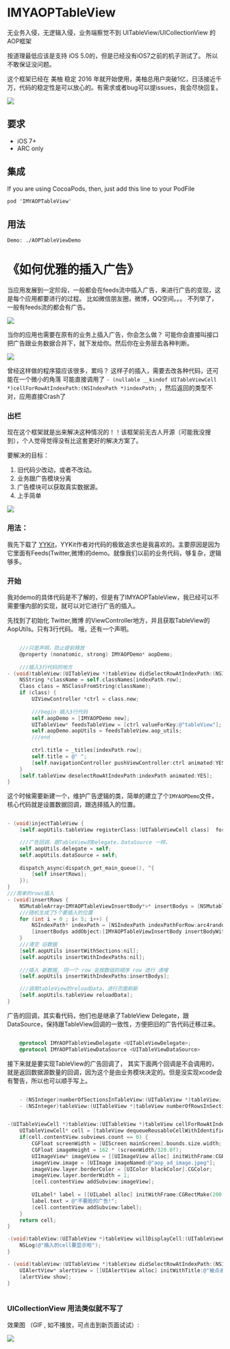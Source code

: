 # IMYAOPTableView

无业务入侵，无逻辑入侵，业务端察觉不到 UITableView/UICollectionView 的 AOP框架

按道理最低应该是支持 iOS 5.0的，但是已经没有iOS7之前的机子测试了。 所以不敢保证没问题。

这个框架已经在 美柚 稳定 2016 年就开始使用，美柚总用户突破1亿，日活接近千万，代码的稳定性是可以放心的。有需求或者bug可以提issues，我会尽快回复。

![](http://sc.seeyouyima.com/shopGuide/data/59647e039f684_1920_576.png?imageView2/2/w/800/h/600)

## 要求

* iOS 7+ 
* ARC only

## 集成

If you are using CocoaPods, then, just add this line to your PodFile<br>

```objective-c
pod 'IMYAOPTableView'
```

## 用法

```
Demo: ./AOPTableViewDemo
```

《如何优雅的插入广告》
====================================

当应用发展到一定阶段，一般都会在feeds流中插入广告，来进行广告的变现，这是每个应用都要进行的过程。 比如微信朋友圈，微博，QQ空间。。。 不列举了，一般有feeds流的都会有广告。

![](https://raw.githubusercontent.com/MeetYouDevs/IMYAOPTableView/master/screenshot/demo1.jpg)

当你的应用也需要在原有的业务上插入广告，你会怎么做？ 可能你会直接叫接口把广告跟业务数据合并下，就下发给你。然后你在业务层去各种判断。 

![](https://raw.githubusercontent.com/MeetYouDevs/IMYAOPTableView/master/screenshot/demo2.jpg)

曾经这样做的程序猿应该很多，累吗？ 这样子的插入，需要去改各种代码，还可能在一个微小的角落 可能直接调用了  `- (nullable __kindof UITableViewCell *)cellForRowAtIndexPath:(NSIndexPath *)indexPath;` ，然后返回的类型不对，应用直接Crash了

### 出栏

现在这个框架就是出来解决这种情况的！！该框架前无古人开源（可能我没搜到），个人觉得觉得没有比这套更好的解决方案了。

要解决的目标：

1. 旧代码少改动，或者不改动。
2. 业务跟广告模块分离
3. 广告模块可以获取真实数据源。
4. 上手简单


![](https://raw.githubusercontent.com/MeetYouDevs/IMYAOPTableView/master/screenshot/demo3.jpg)

### 用法：

我先下载了 [YYKit](https://github.com/ibireme/YYKit)，YYKit作者对代码的极致追求也是我喜欢的。主要原因是因为它里面有Feeds(Twitter,微博)的demo。就像我们以前的业务代码，够复杂，逻辑够多。

### 开始

我对demo的具体代码是不了解的，但是有了IMYAOPTableView，我已经可以不需要懂内部的实现，就可以对它进行广告的插入。 

先找到了初始化 Twitter,微博 的ViewController地方，并且获取TableView的AopUtils。只有3行代码。  哦，还有一个声明。


```objective-c

	///只是声明，防止提前释放
	@property (nonatomic, strong) IMYAOPDemo* aopDemo;
	
	///插入3行代码的地方
- (void)tableView:(UITableView *)tableView didSelectRowAtIndexPath:(NSIndexPath *)indexPath {
    NSString *className = self.classNames[indexPath.row];
    Class class = NSClassFromString(className);
    if (class) {
        UIViewController *ctrl = class.new;
        
        ///begin 插入3行代码
        self.aopDemo = [IMYAOPDemo new];
        UITableView* feedsTableView = [ctrl valueForKey:@"tableView"];
        self.aopDemo.aopUtils = feedsTableView.aop_utils;
        ///end
        
        ctrl.title = _titles[indexPath.row];
        self.title = @" ";
        [self.navigationController pushViewController:ctrl animated:YES];
    }
    [self.tableView deselectRowAtIndexPath:indexPath animated:YES];
}

```

这个时候需要新建一个，维护广告逻辑的类，简单的建立了个`IMYAOPDemo`文件，核心代码就是设置数据回调，跟选择插入的位置。


```objective-c

- (void)injectTableView {
    [self.aopUtils.tableView registerClass:[UITableViewCell class]  forCellReuseIdentifier:@"AD"];

    ///广告回调，跟TableView的Delegate，DataSource 一样。
    self.aopUtils.delegate = self;
    self.aopUtils.dataSource = self;
    
    dispatch_async(dispatch_get_main_queue(), ^{
        [self insertRows];
    });
}
///简单的rows插入
- (void)insertRows {
    NSMutableArray<IMYAOPTableViewInsertBody*>* insertBodys = [NSMutableArray array];
    ///随机生成了5个要插入的位置
    for (int i = 0 ; i< 5; i++) {
        NSIndexPath* indexPath = [NSIndexPath indexPathForRow:arc4random()%10 inSection:0];
        [insertBodys addObject:[IMYAOPTableViewInsertBody insertBodyWithIndexPath:indexPath]];
    }
    ///清空 旧数据
    [self.aopUtils insertWithSections:nil];
    [self.aopUtils insertWithIndexPaths:nil];
    
    ///插入 新数据, 同一个 row 会按数组的顺序 row 进行 递增
    [self.aopUtils insertWithIndexPaths:insertBodys];

    ///调用tableView的reloadData，进行页面刷新
    [self.aopUtils.tableView reloadData];
}

```

广告的回调，其实看代码，他们也是继承了TableView Delegate，跟DataSource，保持跟TableView回调的一致性，方便把旧的广告代码迁移过来。

```objective-c

	@protocol IMYAOPTableViewDelegate <UITableViewDelegate>;
	@protocol IMYAOPTableViewDataSource <UITableViewDataSource>
```

接下来就是要实现TableView的广告回调了， 其实下面两个回调是不会调用的，就是返回数据源数量的回调，因为这个是由业务模块决定的。但是没实现xcode会有警告，所以也可以顺手写上。

```objective-c

	- (NSInteger)numberOfSectionsInTableView:(UITableView *)tableView; 
	- (NSInteger)tableView:(UITableView *)tableView numberOfRowsInSection:(NSInteger)section;

```

```objective-c

-(UITableViewCell *)tableView:(UITableView *)tableView cellForRowAtIndexPath:(NSIndexPath *)indexPath {
    UITableViewCell* cell = [tableView dequeueReusableCellWithIdentifier:@"AD"];
    if(cell.contentView.subviews.count == 0) {
        CGFloat screenWidth = [UIScreen mainScreen].bounds.size.width;
        CGFloat imageHeight = 162 * (screenWidth/320.0f);
        UIImageView* imageView = [[UIImageView alloc] initWithFrame:CGRectMake(0, 0, screenWidth, imageHeight)];
        imageView.image = [UIImage imageNamed:@"aop_ad_image.jpeg"];
        imageView.layer.borderColor = [UIColor blackColor].CGColor;
        imageView.layer.borderWidth = 1;
        [cell.contentView addSubview:imageView];
        
        UILabel* label = [[UILabel alloc] initWithFrame:CGRectMake(200, 100, 200, 50)];
        label.text = @"不要脸的广告!";
        [cell.contentView addSubview:label];
    }
    return cell;
}

-(void)tableView:(UITableView *)tableView willDisplayCell:(UITableViewCell *)cell forRowAtIndexPath:(NSIndexPath *)indexPath {
    NSLog(@"插入的cell要显示啦");
}

- (void)tableView:(UITableView *)tableView didSelectRowAtIndexPath:(NSIndexPath *)indexPath {
    UIAlertView* alertView = [[UIAlertView alloc] initWithTitle:@"被点击了> <" message:[NSString stringWithFormat:@"我的位置: %@",indexPath] delegate:nil cancelButtonTitle:@"哦~滚" otherButtonTitles:nil];
    [alertView show];
}
	
```

### UICollectionView 用法类似就不写了

效果图 （GIF , 如不播放，可点击到新页面试试）:  

![](https://raw.githubusercontent.com/MeetYouDevs/IMYAOPTableView/master/screenshot/demo0.gif)  
